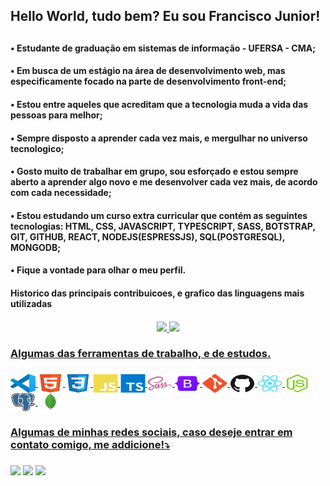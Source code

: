 <h2>Hello World, tudo bem? Eu sou Francisco Junior!<h2/>
<h4>• Estudante de graduação em sistemas de informação - UFERSA - CMA;<h4/>

<h4>• Em busca de um estágio na área de desenvolvimento web, mas especificamente focado na parte de desenvolvimento front-end;<h4/>

<h4>• Estou entre aqueles que acreditam que a tecnologia muda a vida das pessoas para melhor;<h4/>

<h4>• Sempre disposto a aprender cada vez mais, e mergulhar no universo tecnologico;<h4/>

<h4>• Gosto muito de trabalhar em grupo, sou esforçado e estou sempre aberto a aprender algo novo e me desenvolver cada vez mais, de acordo com cada necessidade;<h4/>

<h4>• Estou estudando um curso extra curricular que contém as seguintes tecnologias: HTML, CSS, JAVASCRIPT, TYPESCRIPT, SASS, BOTSTRAP, GIT, GITHUB, REACT, NODEJS(ESPRESSJS), SQL(POSTGRESQL), MONGODB;<h4/>

<h4>• Fique a vontade para olhar o meu perfil.<h4/>
<h4>Historico das principais contribuicoes, e grafico das linguagens mais utilizadas<h4/>

<div align="center">
  <a href="https://github.com/FranciiscoJunior">
  <img height="180em" src="https://github-readme-stats.vercel.app/api?username=FranciiscoJunior&show_icons=true&theme=nightowl&include_all_commits=true&count_private=true"/>
  <img height="180em" src="https://github-readme-stats.vercel.app/api/top-langs/?username=FranciiscoJunior&layout=compact&langs_count=7&theme=nightowl"/>  
</div>

<h3> Algumas das ferramentas de trabalho, e de estudos. <h3/>

<div style="display: inline_block">
<img align="center" alt="junior-VSCODE" height="30" width="40" src="https://raw.githubusercontent.com/devicons/devicon/master/icons/vscode/vscode-original.svg">

  <img align="center" alt="junior-HTML" height="30" width="40" src="https://raw.githubusercontent.com/devicons/devicon/master/icons/html5/html5-original.svg">

  <img align="center" alt="junior-CSS" height="30" width="40" src="https://raw.githubusercontent.com/devicons/devicon/master/icons/css3/css3-original.svg">

  <img align="center" alt="junior-Js" height="30" width="40" src="https://raw.githubusercontent.com/devicons/devicon/master/icons/javascript/javascript-plain.svg">

  <img align="center" alt="junior-TYPESCRIPT" height="30" width="40" src="https://raw.githubusercontent.com/devicons/devicon/master/icons/typescript/typescript-original.svg">

  <img align="center" alt="junior-SASS" height="30" width="40" src="https://raw.githubusercontent.com/devicons/devicon/master/icons/sass/sass-original.svg">

  <img align="center" alt="junior-BOTSTRAP" height="30" width="40" src="https://raw.githubusercontent.com/devicons/devicon/master/icons/bootstrap/bootstrap-original.svg">

  <img align="center" alt="junior-GIT" height="30" width="40" src="https://raw.githubusercontent.com/devicons/devicon/master/icons/git/git-original.svg">

  <img align="center" alt="junior-GITHUB" height="30" width="40" src="https://raw.githubusercontent.com/devicons/devicon/master/icons/github/github-original.svg">

  <img align="center" alt="junior-React" height="30" width="40" src="https://raw.githubusercontent.com/devicons/devicon/master/icons/react/react-original.svg">

  <img align="center" alt="junior-ESPRESSJS" height="30" width="40" src="https://raw.githubusercontent.com/devicons/devicon/master/icons/nodejs/nodejs-original.svg">

  <img align="center" alt="junior-POSTEGRESQL" height="30" width="40" src="https://raw.githubusercontent.com/devicons/devicon/master/icons/postgresql/postgresql-original.svg">

<img align="center" alt="junior-MONGODB" height="30" width="40" src="https://raw.githubusercontent.com/devicons/devicon/master/icons/mongodb/mongodb-original.svg">
</div>
<h3> Algumas de minhas redes sociais, caso deseje entrar em contato comigo, me addicione!⤵️<h3/>
<div> 
  <a href="https://www.instagram.com/junior_assis07/" target="_blank"><img src="https://img.shields.io/badge/-Instagram-%23E4405F?style=for-the-badge&logo=instagram&logoColor=white" target="_blank"></a>
  <a href = "e-mail:franciscoamj1001@gmail.com"><img src="https://img.shields.io/badge/-Gmail-%23333?style=for-the-badge&logo=gmail&logoColor=white" target="_blank"></a>
  <a href="https://www.linkedin.com/in/francisco-junior-%F0%9F%92%BB-348a14209/" target="_blank"><img src="https://img.shields.io/badge/-LinkedIn-%230077B5?style=for-the-badge&logo=linkedin&logoColor=white" target="_blank"></a>
</div>